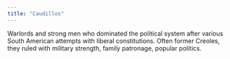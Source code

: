 ```yaml
---
title: "Caudillos"
---
```

Warlords and strong men who dominated the political system after various South American attempts with liberal constitutions. Often former Creoles, they ruled with military strength, family patronage, popular politics.

